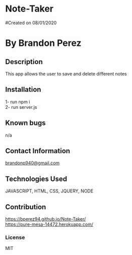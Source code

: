 # Note-Taker
    
#Created on 08/01/2020

# By Brandon Perez

## Description 
This app allows the user to save and delete different notes
    
## Installation
1- run npm i <br> 2- run server.js
    
## Known bugs
n/a
    
## Contact Information
brandonp940@gmail.com
    
## Technologies Used 
JAVASCRIPT, HTML, CSS, JQUERY, NODE
    
## Contribution
https://bperez94.github.io/Note-Taker/ <br> https://pure-mesa-14472.herokuapp.com/
    
### License
MIT
